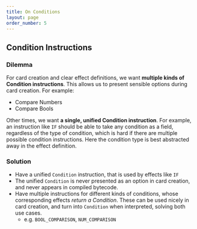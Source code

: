 ```yaml
---
title: On Conditions
layout: page
order_number: 5
---
```

## Condition Instructions

### Dilemma

For card creation and clear effect definitions, we want **multiple kinds of Condition instructions**. This allows us to present sensible options during card creation. For example:

* Compare Numbers
* Compare Bools

Other times, we want **a single, unified Condition instruction**. For example, an instruction like `IF` should be able to take any condition as a field, regardless of the type of condition, which is hard if there are multiple possible condition instructions. Here the condition type is best abstracted away in the effect definition.

### Solution

* Have a unified `Condition` instruction, that is used by effects like `IF`
* The unified `Condition` is never presented as an option in card creation, and never appears in compiled bytecode.
* Have multiple instructions for different kinds of conditions, whose corresponding effects *return a Condition*. These can be used nicely in card creation, and turn into `Condition` when interpreted, solving both use cases.
    * e.g. `BOOL_COMPARISON`, `NUM_COMPARISON`

